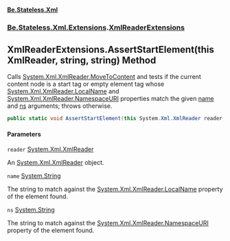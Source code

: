 #### [Be.Stateless.Xml](README.md 'README')
### [Be.Stateless.Xml.Extensions](Be.Stateless.Xml.Extensions.md 'Be.Stateless.Xml.Extensions').[XmlReaderExtensions](XmlReaderExtensions.md 'Be.Stateless.Xml.Extensions.XmlReaderExtensions')

## XmlReaderExtensions.AssertStartElement(this XmlReader, string, string) Method

Calls [System.Xml.XmlReader.MoveToContent](https://docs.microsoft.com/en-us/dotnet/api/System.Xml.XmlReader.MoveToContent 'System.Xml.XmlReader.MoveToContent') and tests if the current content node is a start tag or empty element tag
whose [System.Xml.XmlReader.LocalName](https://docs.microsoft.com/en-us/dotnet/api/System.Xml.XmlReader.LocalName 'System.Xml.XmlReader.LocalName') and [System.Xml.XmlReader.NamespaceURI](https://docs.microsoft.com/en-us/dotnet/api/System.Xml.XmlReader.NamespaceURI 'System.Xml.XmlReader.NamespaceURI') properties match the given [name](XmlReaderExtensions.AssertStartElement(thisXmlReader,string,string).md#Be.Stateless.Xml.Extensions.XmlReaderExtensions.AssertStartElement(thisSystem.Xml.XmlReader,string,string).name 'Be.Stateless.Xml.Extensions.XmlReaderExtensions.AssertStartElement(this System.Xml.XmlReader, string, string).name') and [ns](XmlReaderExtensions.AssertStartElement(thisXmlReader,string,string).md#Be.Stateless.Xml.Extensions.XmlReaderExtensions.AssertStartElement(thisSystem.Xml.XmlReader,string,string).ns 'Be.Stateless.Xml.Extensions.XmlReaderExtensions.AssertStartElement(this System.Xml.XmlReader, string, string).ns') arguments; throws otherwise.

```csharp
public static void AssertStartElement(this System.Xml.XmlReader reader, string name, string ns);
```
#### Parameters

<a name='Be.Stateless.Xml.Extensions.XmlReaderExtensions.AssertStartElement(thisSystem.Xml.XmlReader,string,string).reader'></a>

`reader` [System.Xml.XmlReader](https://docs.microsoft.com/en-us/dotnet/api/System.Xml.XmlReader 'System.Xml.XmlReader')

An [System.Xml.XmlReader](https://docs.microsoft.com/en-us/dotnet/api/System.Xml.XmlReader 'System.Xml.XmlReader') object.

<a name='Be.Stateless.Xml.Extensions.XmlReaderExtensions.AssertStartElement(thisSystem.Xml.XmlReader,string,string).name'></a>

`name` [System.String](https://docs.microsoft.com/en-us/dotnet/api/System.String 'System.String')

The string to match against the [System.Xml.XmlReader.LocalName](https://docs.microsoft.com/en-us/dotnet/api/System.Xml.XmlReader.LocalName 'System.Xml.XmlReader.LocalName') property of the element found.

<a name='Be.Stateless.Xml.Extensions.XmlReaderExtensions.AssertStartElement(thisSystem.Xml.XmlReader,string,string).ns'></a>

`ns` [System.String](https://docs.microsoft.com/en-us/dotnet/api/System.String 'System.String')

The string to match against the [System.Xml.XmlReader.NamespaceURI](https://docs.microsoft.com/en-us/dotnet/api/System.Xml.XmlReader.NamespaceURI 'System.Xml.XmlReader.NamespaceURI') property of the element found.